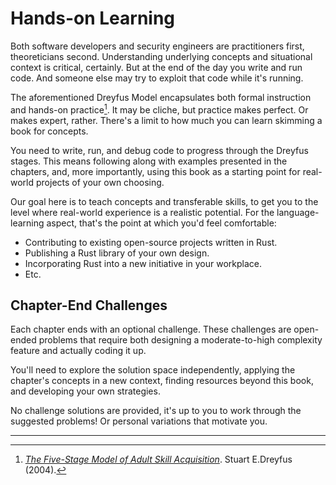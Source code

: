 <meta name="title" content="High Assurance Rust">
<meta name="description" content="Developing Secure and Robust Software">
<meta property="og:title" content="High Assurance Rust">
<meta property="og:description" content="Developing Secure and Robust Software">
<meta property="og:type" content="article">
<meta property="og:url" content="https://highassurance.rs/">
<meta property="og:image" content="https://highassurance.rs/img/har_logo_social.png">
<meta name="twitter:title" content="High Assurance Rust">
<meta name="twitter:description" content="Developing Secure and Robust Software">
<meta name="twitter:url" content="https://highassurance.rs/">
<meta name="twitter:card" content="summary_large_image">
<meta name="twitter:image" content="https://highassurance.rs/img/har_logo_social.png">


# Hands-on Learning

Both software developers and security engineers are practitioners first, theoreticians second.
Understanding underlying concepts and situational context is critical, certainly.
But at the end of the day you write and run code.
And someone else may try to exploit that code while it's running.

The aforementioned Dreyfus Model encapsulates both formal instruction and hands-on practice[^NewDreyfus].
It may be cliche, but practice makes perfect.
Or makes expert, rather.
There's a limit to how much you can learn skimming a book for concepts.

You need to write, run, and debug code to progress through the Dreyfus stages.
This means following along with examples presented in the chapters, and, more importantly, using this book as a starting point for real-world projects of your own choosing.

Our goal here is to teach concepts and transferable skills, to get you to the level where real-world experience is a realistic potential.
For the language-learning aspect, that's the point at which you'd feel comfortable:

* Contributing to existing open-source projects written in Rust.
* Publishing a Rust library of your own design.
* Incorporating Rust into a new initiative in your workplace.
* Etc.

## Chapter-End Challenges

Each chapter ends with an optional challenge.
These challenges are open-ended problems that require both designing a moderate-to-high complexity feature and actually coding it up.

You'll need to explore the solution space independently, applying the chapter's concepts in a new context, finding resources beyond this book, and developing your own strategies.

No challenge solutions are provided, it's up to you to work through the suggested problems!
Or personal variations that motivate you.

---

[^NewDreyfus]: [*The Five-Stage Model of Adult Skill Acquisition*](https://www.bumc.bu.edu/facdev-medicine/files/2012/03/Dreyfus-skill-level.pdf). Stuart E.Dreyfus (2004).
